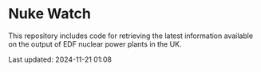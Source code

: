 # Nuke Watch

This repository includes code for retrieving the latest information available on the output of EDF nuclear power plants in the UK.

Last updated: 2024-11-21 01:08